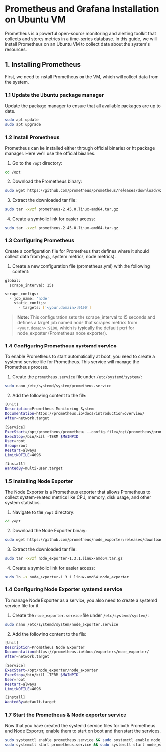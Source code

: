 # Prometheus and Grafana Installation on Ubuntu VM

Prometheus is a powerful open-source monitoring and alerting toolkit that collects and stores metrics in a time-series database. In this guide, we will install Prometheus on an Ubuntu VM to collect data about the system's resources.

## 1. Installing Prometheus

First, we need to install Prometheus on the VM, which will collect data from the system.

### 1.1 Update the Ubuntu package manager

Update the package manager to ensure that all available packages are up to date.

```bash
sudo apt update
sudo apt upgrade
```

### 1.2 Install Prometheus

Prometheus can be installed either through official binaries or ht package manager. Here we'll use the official binaries.

1. Go to the `/opt` directory:

```bash
cd /opt
```

2. Download the Prometheus binary:

```bash
sudo wget https://github.com/prometheus/prometheus/releases/download/v2.45.0/prometheus-2.45.0.linux-amd64.tar.gz
```

3. Extract the downloaded tar file:

```bash
sudo tar -xvzf prometheus-2.45.0.linux-amd64.tar.gz
```

4. Create a symbolic link for easier access:

```bash
sudo tar -xvzf prometheus-2.45.0.linux-amd64.tar.gz
```

### 1.3 Configuring Prometheus

Create a configuration file for Prometheus that defines where it should collect data from (e.g., system metrics, node metrics).

1. Create a new configuration file (prometheus.yml) with the following content:

```bash
global:
  scrape_interval: 15s

scrape_configs:
  - job_name: 'node'
    static_configs:
      - targets: ['<your.domain>:9100']
```

> **Note:** This configuration sets the scrape_interval to 15 seconds and defines a target job named node that scrapes metrics from `<your.domain>:9100`, which is typically the default port for node_exporter (Prometheus node exporter).

### 1.4 Configuring Prometheus systemd service

To enable Prometheus to start automatically at boot, you need to create a systemd service file for Prometheus. This service will manage the Prometheus process.

1. Create the `prometheus.service` file under `/etc/systemd/system/`:

```bash
sudo nano /etc/systemd/system/prometheus.service
```

2. Add the following content to the file:

```bash
[Unit]
Description=Prometheus Monitoring System
Documentation=https://prometheus.io/docs/introduction/overview/
After=network.target

[Service]
ExecStart=/opt/prometheus/prometheus --config.file=/opt/prometheus/prometheus.yml
ExecStop=/bin/kill -TERM $MAINPID
User=root
Group=root
Restart=always
LimitNOFILE=4096

[Install]
WantedBy=multi-user.target
```

### 1.5 Installing Node Exporter

The Node Exporter is a Prometheus exporter that allows Prometheus to collect system-related metrics like CPU, memory, disk usage, and other system statistics.

1. Navigate to the `/opt` directory:

```bash
cd /opt
```

2. Download the Node Exporter binary:

```bash
sudo wget https://github.com/prometheus/node_exporter/releases/download/v1.3.1/node_exporter-1.3.1.linux-amd64.tar.gz
```

3. Extract the downloaded tar file:

```bash
sudo tar -xvzf node_exporter-1.3.1.linux-amd64.tar.gz
```

4. Create a symbolic link for easier access:

```bash
sudo ln -s node_exporter-1.3.1.linux-amd64 node_exporter
```

### 1.4 Configuring Node Exporter systemd service

To manage Node Exporter as a service, you also need to create a systemd service file for it.

1. Create the `node_exporter.service` file under `/etc/systemd/system/`:

```bash
sudo nano /etc/systemd/system/node_exporter.service
```

2. Add the following content to the file:

```bash
[Unit]
Description=Prometheus Node Exporter
Documentation=https://prometheus.io/docs/exporters/node_exporter/
After=network.target

[Service]
ExecStart=/opt/node_exporter/node_exporter
ExecStop=/bin/kill -TERM $MAINPID
User=root
Restart=always
LimitNOFILE=4096

[Install]
WantedBy=default.target
```

### 1.7 Start the Prometheus & Node exporter service

Now that you have created the systemd service files for both Prometheus and Node Exporter, enable them to start on boot and then start the services.

```bash
sudo systemctl enable prometheus.service && sudo systemctl enable node_exporter.service
sudo systemctl start prometheus.service && sudo systemctl start node_exporter.service
```
